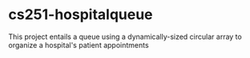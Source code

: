 # cs251-hospitalqueue
This project entails a queue using a dynamically-sized circular array to organize a hospital's patient appointments
